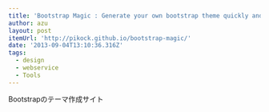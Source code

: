 ```yaml
---
title: 'Bootstrap Magic : Generate your own bootstrap theme quickly and easily'
author: azu
layout: post
itemUrl: 'http://pikock.github.io/bootstrap-magic/'
date: '2013-09-04T13:10:36.316Z'
tags:
  - design
  - webservice
  - Tools
---
```

Bootstrapのテーマ作成サイト

